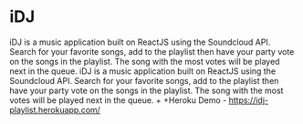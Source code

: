 # iDJ

iDJ is a music application built on ReactJS using the Soundcloud API. Search for your favorite songs, add to the playlist then have your party vote on the songs in the playlist. The song with the most votes will be played next in the queue.	 iDJ is a music application built on ReactJS using the Soundcloud API. Search for your favorite songs, add to the playlist then have your party vote on the songs in the playlist. The song with the most votes will be played next in the queue.
+
+Heroku Demo - https://idj-playlist.herokuapp.com/
